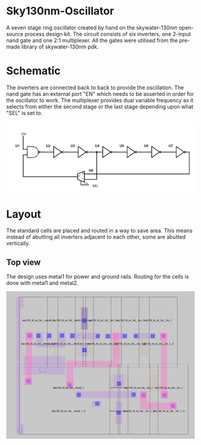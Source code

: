 # Sky130nm-Oscillator
A seven stage ring oscillator created by hand on the skywater-130nm open-source process design kit. The circuit consists of six inverters, one 2-input nand gate and one 2:1 multiplexer. All the gates were utilised from the pre-made library of skywater-130nm pdk. 

# Schematic
The inverters are connected back to back to provide the oscillation. The nand gate has an external port "EN" which needs to be asserted in order for the oscillator to work. The multiplexer provides dual variable frequency as it selects from either the second stage or the last stage depending upon what "SEL" is set to.

![schematic image](images/osc_schematic.png?raw=true "Oscillator Schematic")

# Layout
The standard cells are placed and routed in a way to save area. This means instead of abutting all inverters adjacent to each other, some are abutted vertically. 

## Top view
The design uses metal1 for power and ground rails. Routing for the cells is done with metal1 and metal2.

![top view](images/osc_top.png?raw=true "Oscillator Layout Top")
